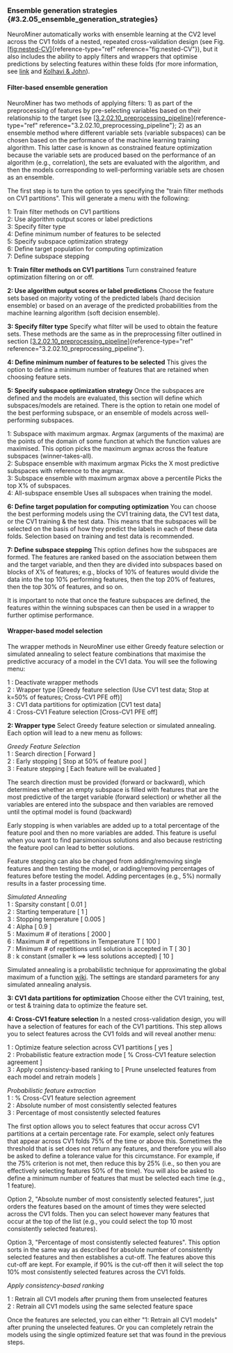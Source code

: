 ### Ensemble generation strategies {#3.2.05_ensemble_generation_strategies}

NeuroMiner automatically works with ensemble learning at the CV2 level
across the CV1 folds of a nested, repeated cross-validation design (see
Fig. [\[fig:nested-CV\]](#fig:nested-CV){reference-type="ref"
reference="fig:nested-CV"}), but it also includes the ability to apply
filters and wrappers that optimise predictions by selecting features
within these folds (for more information, see
[link](https://en.wikipedia.org/wiki/Ensemble_learning) and [Kolhavi &
John](robotics.stanford.edu/users/gjohn/ftp/papers/wrap-final.ps)).

#### Filter-based ensemble generation

NeuroMiner has two methods of applying filters: 1) as part of the
preprocessing of features by pre-selecting variables based on their
relationship to the target (see
[\[3.2.02.10_preprocessing_pipeline\]](#3.2.02.10_preprocessing_pipeline){reference-type="ref"
reference="3.2.02.10_preprocessing_pipeline"}; 2) as an ensemble method
where different variable sets (variable subspaces) can be chosen based
on the performance of the machine learning training algorithm. This
latter case is known as constrained feature optimization because the
variable sets are produced based on the performance of an algorithm
(e.g., correlation), the sets are evaluated with the algorithm, and then
the models corresponding to well-performing variable sets are chosen as
an ensemble.

The first step is to turn the option to yes specifying the \"train
filter methods on CV1 partitions\". This will generate a menu with the
following:

1: Train filter methods on CV1 partitions\
2: Use algorithm output scores or label predictions\
3: Specify filter type\
4: Define minimum number of features to be selected\
5: Specify subspace optimization strategy\
6: Define target population for computing optimization\
7: Define subspace stepping

**1: Train filter methods on CV1 partitions** Turn constrained feature
optimization filtering on or off.

**2: Use algorithm output scores or label predictions** Choose the
feature sets based on majority voting of the predicted labels (hard
decision ensemble) or based on an average of the predicted probabilities
from the machine learning algorithm (soft decision ensemble).

**3: Specify filter type** Specify what filter will be used to obtain
the feature sets. These methods are the same as in the preprocessing
filter outlined in section
[\[3.2.02.10_preprocessing_pipeline\]](#3.2.02.10_preprocessing_pipeline){reference-type="ref"
reference="3.2.02.10_preprocessing_pipeline"}.

**4: Define minimum number of features to be selected** This gives the
option to define a minimum number of features that are retained when
choosing feature sets.

**5: Specify subspace optimization strategy** Once the subspaces are
defined and the models are evaluated, this section will define which
subspaces/models are retained. There is the option to retain one model
of the best performing subspace, or an ensemble of models across
well-performing subspaces.

1: Subspace with maximum argmax. Argmax (arguments of the maxima) are
the points of the domain of some function at which the function values
are maximised. This option picks the maximum argmax across the feature
subspaces (winner-takes-all).\
2: Subspace ensemble with maximum argmax Picks the X most predictive
subspaces with reference to the argmax.\
3: Subspace ensemble with maximum argmax above a percentile Picks the
top X% of subspaces.\
4: All-subspace ensemble Uses all subspaces when training the model.

**6: Define target population for computing optimization** You can
choose the best performing models using the CV1 training data, the CV1
test data, or the CV1 training & the test data. This means that the
subspaces will be selected on the basis of how they predict the labels
in each of these data folds. Selection based on training and test data
is recommended.

**7: Define subspace stepping** This option defines how the subspaces
are formed. The features are ranked based on the association between
them and the target variable, and then they are divided into subspaces
based on blocks of X% of features; e.g., blocks of 10% of features would
divide the data into the top 10% performing features, then the top 20%
of features, then the top 30% of features, and so on.

It is important to note that once the feature subspaces are defined, the
features within the winning subspaces can then be used in a wrapper to
further optimise performance.

#### Wrapper-based model selection

The wrapper methods in NeuroMiner use either Greedy feature selection or
simulated annealing to select feature combinations that maximise the
predictive accuracy of a model in the CV1 data. You will see the
following menu:

1 : Deactivate wrapper methods\
2 : Wrapper type \[Greedy feature selection (Use CV1 test data; Stop at
k=50% of features; Cross-CV1 PFE off)\]\
3 : CV1 data partitions for optimization \[CV1 test data\]\
4 : Cross-CV1 Feature selection \[Cross-CV1 PFE off\]

**2: Wrapper type** Select Greedy feature selection or simulated
annealing. Each option will lead to a new menu as follows:

*Greedy Feature Selection*\
1 : Search direction \[ Forward \]\
2 : Early stopping \[ Stop at 50% of feature pool \]\
3 : Feature stepping \[ Each feature will be evaluated \]

The search direction must be provided (forward or backward), which
determines whether an empty subspace is filled with features that are
the most predictive of the target variable (forward selection) or
whether all the variables are entered into the subspace and then
variables are removed until the optimal model is found (backward)

Early stopping is when variables are added up to a total percentage of
the feature pool and then no more variables are added. This feature is
useful when you want to find parsimonious solutions and also because
restricting the feature pool can lead to better solutions.

Feature stepping can also be changed from adding/removing single
features and then testing the model, or adding/removing percentages of
features before testing the model. Adding percentages (e.g., 5%)
normally results in a faster processing time.

*Simulated Annealing*\
1 : Sparsity constant \[ 0.01 \]\
2 : Starting temperature \[ 1 \]\
3 : Stopping temperature \[ 0.005 \]\
4 : Alpha \[ 0.9 \]\
5 : Maximum \# of iterations \[ 2000 \]\
6 : Maximum \# of repetitions in Temperature T \[ 100 \]\
7 : Minimum \# of repetitions until solution is accepted in T \[ 30 \]\
8 : k constant (smaller k ==$>$ less solutions accepted) \[ 10 \]

Simulated annealing is a probabilistic technique for approximating the
global maximum of a function
[wiki](https://en.wikipedia.org/wiki/Simulated_annealing). The settings
are standard parameters for any simulated annealing analysis.

**3: CV1 data partitions for optimization** Choose either the CV1
training, test, or test & training data to optimize the feature set.

**4: Cross-CV1 feature selection** In a nested cross-validation design,
you will have a selection of features for each of the CV1 partitions.
This step allows you to select features across the CV1 folds and will
reveal another menu:

1 : Optimize feature selection across CV1 partitions \[ yes \]\
2 : Probabilistic feature extraction mode \[ % Cross-CV1 feature
selection agreement \]\
3 : Apply consistency-based ranking to \[ Prune unselected features from
each model and retrain models \]

*Probabilistic feature extraction*\
1 : % Cross-CV1 feature selection agreement\
2 : Absolute number of most consistently selected features\
3 : Percentage of most consistently selected features

The first option allows you to select features that occur across CV1
partitions at a certain percentage rate. For example, select only
features that appear across CV1 folds 75% of the time or above this.
Sometimes the threshold that is set does not return any features, and
therefore you will also be asked to define a tolerance value for this
circumstance. For example, if the 75% criterion is not met, then reduce
this by 25% (i.e., so then you are effectively selecting features 50% of
the time). You will also be asked to define a minimum number of features
that must be selected each time (e.g., 1 feature).

Option 2, \"Absolute number of most consistently selected features\",
just orders the features based on the amount of times they were selected
across the CV1 folds. Then you can select however many features that
occur at the top of the list (e.g., you could select the top 10 most
consistently selected features).

Option 3, \"Percentage of most consistently selected features\". This
option sorts in the same way as described for absolute number of
consistently selected features and then establishes a cut-off. The
features above this cut-off are kept. For example, if 90% is the cut-off
then it will select the top 10% most consistently selected features
across the CV1 folds.

*Apply consistency-based ranking*

1 : Retrain all CV1 models after pruning them from unselected features\
2 : Retrain all CV1 models using the same selected feature space

Once the features are selected, you can either \"1: Retrain all CV1
models\" after pruning the unselected features. Or you can completely
retrain the models using the single optimized feature set that was found
in the previous steps.
